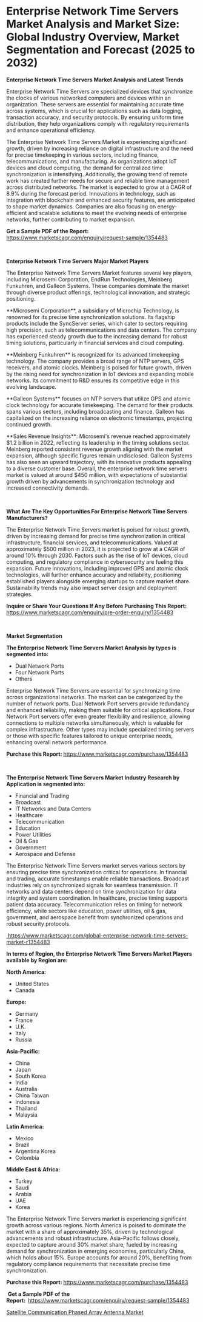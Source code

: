 <p><h1>Enterprise Network Time Servers Market Analysis and Market Size: Global Industry Overview, Market Segmentation and Forecast (2025 to 2032)</h1></p><p><strong>Enterprise Network Time Servers Market Analysis and Latest Trends</strong></p>
<p><p>Enterprise Network Time Servers are specialized devices that synchronize the clocks of various networked computers and devices within an organization. These servers are essential for maintaining accurate time across systems, which is crucial for applications such as data logging, transaction accuracy, and security protocols. By ensuring uniform time distribution, they help organizations comply with regulatory requirements and enhance operational efficiency.</p><p>The Enterprise Network Time Servers Market is experiencing significant growth, driven by increasing reliance on digital infrastructure and the need for precise timekeeping in various sectors, including finance, telecommunications, and manufacturing. As organizations adopt IoT devices and cloud computing, the demand for centralized time synchronization is intensifying. Additionally, the growing trend of remote work has created further needs for secure and reliable time management across distributed networks. The market is expected to grow at a CAGR of 8.9% during the forecast period. Innovations in technology, such as integration with blockchain and enhanced security features, are anticipated to shape market dynamics. Companies are also focusing on energy-efficient and scalable solutions to meet the evolving needs of enterprise networks, further contributing to market expansion.</p></p>
<p><strong>Get a Sample PDF of the Report:&nbsp;</strong> <a href="https://www.marketscagr.com/enquiry/request-sample/1354483?utm_campaign=1999&utm_medium=2&utm_source=Github&utm_content=ia&utm_term=15022025&utm_id=enterprise-network-time-servers">https://www.marketscagr.com/enquiry/request-sample/1354483</a></p>
<p>&nbsp;</p>
<p><strong>Enterprise Network Time Servers Major Market Players</strong></p>
<p><p>The Enterprise Network Time Servers Market features several key players, including Microsemi Corporation, EndRun Technologies, Meinberg Funkuhren, and Galleon Systems. These companies dominate the market through diverse product offerings, technological innovation, and strategic positioning.</p><p>**Microsemi Corporation**, a subsidiary of Microchip Technology, is renowned for its precise time synchronization solutions. Its flagship products include the SyncServer series, which cater to sectors requiring high precision, such as telecommunications and data centers. The company has experienced steady growth due to the increasing demand for robust timing solutions, particularly in financial services and cloud computing.</p><p>**Meinberg Funkuhren** is recognized for its advanced timekeeping technology. The company provides a broad range of NTP servers, GPS receivers, and atomic clocks. Meinberg is poised for future growth, driven by the rising need for synchronization in IoT devices and expanding mobile networks. Its commitment to R&D ensures its competitive edge in this evolving landscape.</p><p>**Galleon Systems** focuses on NTP servers that utilize GPS and atomic clock technology for accurate timekeeping. The demand for their products spans various sectors, including broadcasting and finance. Galleon has capitalized on the increasing reliance on electronic timestamps, projecting continued growth.</p><p>**Sales Revenue Insights**: Microsemi's revenue reached approximately $1.2 billion in 2022, reflecting its leadership in the timing solutions sector. Meinberg reported consistent revenue growth aligning with the market expansion, although specific figures remain undisclosed. Galleon Systems has also seen an upward trajectory, with its innovative products appealing to a diverse customer base. Overall, the enterprise network time servers market is valued at around $450 million, with expectations of substantial growth driven by advancements in synchronization technology and increased connectivity demands.</p></p>
<p>&nbsp;</p>
<p><strong>What Are The Key Opportunities For Enterprise Network Time Servers Manufacturers?</strong></p>
<p><p>The Enterprise Network Time Servers market is poised for robust growth, driven by increasing demand for precise time synchronization in critical infrastructure, financial services, and telecommunications. Valued at approximately $500 million in 2023, it is projected to grow at a CAGR of around 10% through 2030. Factors such as the rise of IoT devices, cloud computing, and regulatory compliance in cybersecurity are fueling this expansion. Future innovations, including improved GPS and atomic clock technologies, will further enhance accuracy and reliability, positioning established players alongside emerging startups to capture market share. Sustainability trends may also impact server design and deployment strategies.</p></p>
<p><strong>Inquire or Share Your Questions If Any Before Purchasing This Report:</strong> <a href="https://www.marketscagr.com/enquiry/pre-order-enquiry/1354483?utm_campaign=1999&utm_medium=2&utm_source=Github&utm_content=ia&utm_term=15022025&utm_id=enterprise-network-time-servers">https://www.marketscagr.com/enquiry/pre-order-enquiry/1354483</a></p>
<p>&nbsp;</p>
<p><strong>Market Segmentation</strong></p>
<p><strong>The Enterprise Network Time Servers Market Analysis by types is segmented into:</strong></p>
<p><ul><li>Dual Network Ports</li><li>Four Network Ports</li><li>Others</li></ul></p>
<p><p>Enterprise Network Time Servers are essential for synchronizing time across organizational networks. The market can be categorized by the number of network ports. Dual Network Port servers provide redundancy and enhanced reliability, making them suitable for critical applications. Four Network Port servers offer even greater flexibility and resilience, allowing connections to multiple networks simultaneously, which is valuable for complex infrastructure. Other types may include specialized timing servers or those with specific features tailored to unique enterprise needs, enhancing overall network performance.</p></p>
<p><strong>Purchase this Report:&nbsp;</strong><a href="https://www.marketscagr.com/purchase/1354483?utm_campaign=1999&utm_medium=2&utm_source=Github&utm_content=ia&utm_term=15022025&utm_id=enterprise-network-time-servers">https://www.marketscagr.com/purchase/1354483</a></p>
<p>&nbsp;</p>
<p><strong>The Enterprise Network Time Servers Market Industry Research by Application is segmented into:</strong></p>
<p><ul><li>Financial and Trading</li><li>Broadcast</li><li>IT Networks and Data Centers</li><li>Healthcare</li><li>Telecommunication</li><li>Education</li><li>Power Utilities</li><li>Oil & Gas</li><li>Government</li><li>Aerospace and Defense</li></ul></p>
<p><p>The Enterprise Network Time Servers market serves various sectors by ensuring precise time synchronization critical for operations. In financial and trading, accurate timestamps enable reliable transactions. Broadcast industries rely on synchronized signals for seamless transmission. IT networks and data centers depend on time synchronization for data integrity and system coordination. In healthcare, precise timing supports patient data accuracy. Telecommunication relies on timing for network efficiency, while sectors like education, power utilities, oil & gas, government, and aerospace benefit from synchronized operations and robust security protocols.</p></p>
<p><a href="https://www.marketscagr.com/global-enterprise-network-time-servers-market-r1354483?utm_campaign=1999&utm_medium=2&utm_source=Github&utm_content=ia&utm_term=15022025&utm_id=enterprise-network-time-servers">&nbsp;https://www.marketscagr.com/global-enterprise-network-time-servers-market-r1354483</a></p>
<p><strong>In terms of Region, the Enterprise Network Time Servers Market Players available by Region are:</strong></p>
<p>
    <p> <strong> North America: </strong>
        <ul>
            <li>United States</li>
            <li>Canada</li>
        </ul>
        </p> 
    <p> <strong> Europe: </strong>
        <ul>
            <li>Germany</li>
            <li>France</li>
            <li>U.K.</li>
            <li>Italy</li>
            <li>Russia</li>
        </ul>
        </p> 
    <p> <strong> Asia-Pacific: </strong>
        <ul>
            <li>China</li>
            <li>Japan</li>
            <li>South Korea</li>
            <li>India</li>
            <li>Australia</li>
            <li>China Taiwan</li>
            <li>Indonesia</li>
            <li>Thailand</li>
            <li>Malaysia</li>
        </ul>
        </p> 
    <p> <strong> Latin America: </strong>
        <ul>
            <li>Mexico</li>
            <li>Brazil</li>
            <li>Argentina Korea</li>
            <li>Colombia</li>
        </ul>
        </p> 
    <p> <strong> Middle East & Africa: </strong>
        <ul>
            <li>Turkey</li>
            <li>Saudi</li>
            <li>Arabia</li>
            <li>UAE</li>
            <li>Korea</li>
        </ul>
    </p>
    </p>
<p><p>The Enterprise Network Time Servers market is experiencing significant growth across various regions. North America is poised to dominate the market with a share of approximately 35%, driven by technological advancements and robust infrastructure. Asia-Pacific follows closely, expected to capture around 30% market share, fueled by increasing demand for synchronization in emerging economies, particularly China, which holds about 15%. Europe accounts for around 20%, benefiting from regulatory compliance requirements that necessitate precise time synchronization.</p></p>
<p><strong>Purchase this Report: </strong><a href="https://www.marketscagr.com/purchase/1354483?utm_campaign=1999&utm_medium=2&utm_source=Github&utm_content=ia&utm_term=15022025&utm_id=enterprise-network-time-servers">https://www.marketscagr.com/purchase/1354483</a></p>
<p>&nbsp;<strong>Get a Sample PDF of the Report:&nbsp;&nbsp;</strong><a href="https://www.marketscagr.com/enquiry/request-sample/1354483?utm_campaign=1999&utm_medium=2&utm_source=Github&utm_content=ia&utm_term=15022025&utm_id=enterprise-network-time-servers">https://www.marketscagr.com/enquiry/request-sample/1354483</a></p>
<p><strong></strong></p>
<p><p><a href="https://github.com/tamvrosiya/Market-Research-Report-List-6/blob/main/satellite-communication-phased-array-antenna-market.md?utm_campaign=1999&utm_medium=2&utm_source=Github&utm_content=ia&utm_term=15022025&utm_id=enterprise-network-time-servers">Satellite Communication Phased Array Antenna Market</a></p></p>